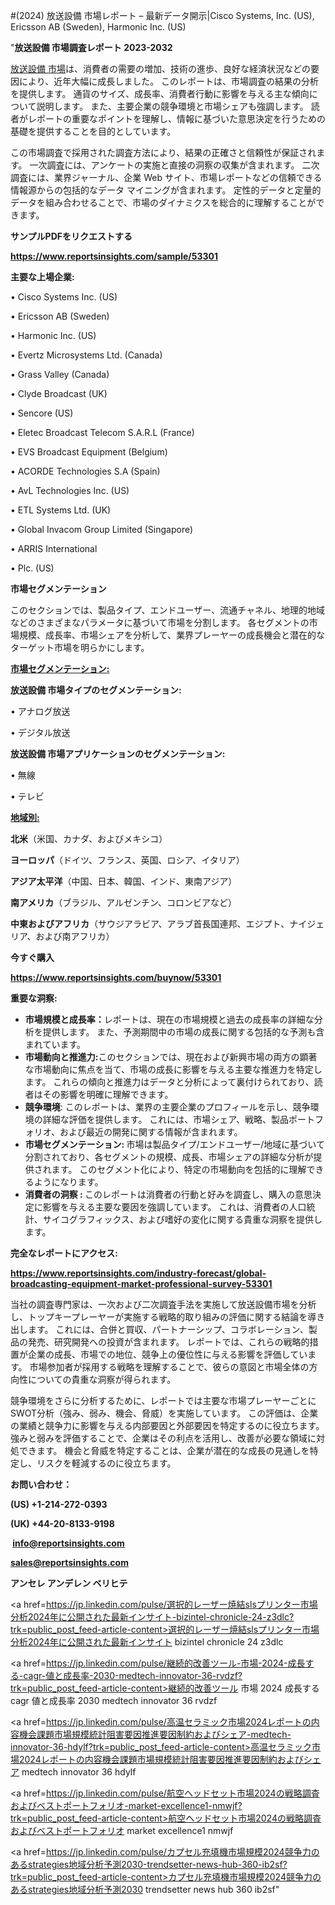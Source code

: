 #(2024) 放送設備 市場レポート – 最新データ開示|Cisco Systems,  Inc. (US), Ericsson AB (Sweden), Harmonic Inc. (US)

"<strong>放送設備 市場調査レポート 2023-2032</strong>

<a href=https://www.reportsinsights.com/sample/53301>放送設備 市場</a>は、消費者の需要の増加、技術の進歩、良好な経済状況などの要因により、近年大幅に成長しました。 このレポートは、市場調査の結果の分析を提供します。 通貨のサイズ、成長率、消費者行動に影響を与える主な傾向について説明します。 また、主要企業の競争環境と市場シェアも強調します。 読者がレポートの重要なポイントを理解し、情報に基づいた意思決定を行うための基礎を提供することを目的としています。

この市場調査で採用された調査方法により、結果の正確さと信頼性が保証されます。 一次調査には、アンケートの実施と直接の洞察の収集が含まれます。 二次調査には、業界ジャーナル、企業 Web サイト、市場レポートなどの信頼できる情報源からの包括的なデータ マイニングが含まれます。 定性的データと定量的データを組み合わせることで、市場のダイナミクスを総合的に理解することができます。

<strong><b>サンプルPDFをリクエストする</b></strong>

<a href=https://www.reportsinsights.com/sample/53301><strong><u>https://www.reportsinsights.com/sample/53301</u></strong></a>

<strong>主要な上場企業:</strong>

• Cisco Systems  Inc. (US)

• Ericsson AB (Sweden)

• Harmonic Inc. (US)

• Evertz Microsystems  Ltd. (Canada)

• Grass Valley (Canada)

• Clyde Broadcast (UK)

• Sencore (US)

• Eletec Broadcast Telecom S.A.R.L (France)

• EVS Broadcast Equipment (Belgium)

• ACORDE Technologies S.A (Spain)

• AvL Technologies  Inc. (US)

• ETL Systems Ltd. (UK)

• Global Invacom Group Limited (Singapore)

• ARRIS International

•  Plc. (US)

<strong>市場セグメンテーション</strong>

このセクションでは、製品タイプ、エンドユーザー、流通チャネル、地理的地域などのさまざまなパラメータに基づいて市場を分割します。 各セグメントの市場規模、成長率、市場シェアを分析して、業界プレーヤーの成長機会と潜在的なターゲット市場を明らかにします。

<strong><u>市場セグメンテーション</u></strong><strong><u>:</u></strong>

<strong>放送設備 市場タイプのセグメンテーション:</strong>

• アナログ放送

• デジタル放送

<strong>放送設備 市場アプリケーションのセグメンテーション:</strong>

• 無線

• テレビ

<strong><u>地域別</u></strong><strong><u>:</u></strong>

<strong>北米</strong>（米国、カナダ、およびメキシコ）

<strong>ヨーロッパ</strong>（ドイツ、フランス、英国、ロシア、イタリア）

<strong>アジア太平洋</strong>（中国、日本、韓国、インド、東南アジア）

<strong>南アメリカ</strong>（ブラジル、アルゼンチン、コロンビアなど）

<strong>中東およびアフリカ</strong>（サウジアラビア、アラブ首長国連邦、エジプト、ナイジェリア、および南アフリカ）

<strong>今すぐ購入</strong>

<a href=https://www.reportsinsights.com/buynow/53301><strong><u>https://www.reportsinsights.com/buynow/53301</u></strong></a>

<strong>重要な洞察:</strong>
<ul>
  <li><strong>市場規模と成長率：</strong>レポートは、現在の市場規模と過去の成長率の詳細な分析を提供します。 また、予測期間中の市場の成長に関する包括的な予測も含まれています。</li>
  <li><strong>市場動向と推進力:</strong>このセクションでは、現在および新興市場の両方の顕著な市場動向に焦点を当て、市場の成長に影響を与える主要な推進力を特定します。 これらの傾向と推進力はデータと分析によって裏付けられており、読者はその影響を明確に理解できます。</li>
  <li><strong>競争環境</strong>: このレポートは、業界の主要企業のプロフィールを示し、競争環境の詳細な評価を提供します。 これには、市場シェア、戦略、製品ポートフォリオ、および最近の開発に関する情報が含まれます。</li>
  <li><strong>市場セグメンテーション: </strong>市場は製品タイプ/エンドユーザー/地域に基づいて分割されており、各セグメントの規模、成長、市場シェアの詳細な分析が提供されます。 このセグメント化により、特定の市場動向を包括的に理解できるようになります。</li>
  <li><strong>消費者の洞察 : </strong>このレポートは消費者の行動と好みを調査し、購入の意思決定に影響を与える主要な要因を強調しています。 これは、消費者の人口統計、サイコグラフィックス、および嗜好の変化に関する貴重な洞察を提供します。</li>
</ul>
<strong>完全なレポートにアクセス:</strong>

<a href=https://www.reportsinsights.com/industry-forecast/global-broadcasting-equipment-market-professional-survey-53301><strong><u><b>https://www.reportsinsights.com/industry-forecast/global-broadcasting-equipment-market-professional-survey-53301</b></u></strong></a>

当社の調査専門家は、一次および二次調査手法を実施して放送設備市場を分析し、トップキープレーヤーが実施する戦略的取り組みの評価に関する結論を導き出します。 これには、合併と買収、パートナーシップ、コラボレーション、製品の発売、研究開発への投資が含まれます。 レポートでは、これらの戦略的措置が企業の成長、市場での地位、競争上の優位性に与える影響を評価しています。 市場参加者が採用する戦略を理解することで、彼らの意図と市場全体の方向性についての貴重な洞察が得られます。

競争環境をさらに分析するために、レポートでは主要な市場プレーヤーごとにSWOT分析（強み、弱み、機会、脅威）を実施しています。 この評価は、企業の業績と競争力に影響を与える内部要因と外部要因を特定するのに役立ちます。 強みと弱みを評価することで、企業はその利点を活用し、改善が必要な領域に対処できます。 機会と脅威を特定することは、企業が潜在的な成長の見通しを特定し、リスクを軽減するのに役立ちます。

<strong>お問い合わせ：</strong>

<strong>(US) +1-214-272-0393</strong>

<strong>(UK) +44-20-8133-9198</strong>

<strong> </strong><a href=info@reportsinsights.com><strong><u>info@reportsinsights.com</u></strong></a>

<a href=sales@reportsinsights.com><strong><u>sales@reportsinsights.com</u></strong></a>

<strong>アンセレ アンデレン ベリヒテ</strong>

<a href=https://jp.linkedin.com/pulse/選択的レーザー焼結slsプリンター市場分析2024年に公開された最新インサイト-bizintel-chronicle-24-z3dlc?trk=public_post_feed-article-content>選択的レーザー焼結slsプリンター市場分析2024年に公開された最新インサイト bizintel chronicle 24 z3dlc</a>

<a href=https://jp.linkedin.com/pulse/継続的改善ツール-市場-2024-成長する-cagr-値と成長率-2030-medtech-innovator-36-rvdzf?trk=public_post_feed-article-content>継続的改善ツール 市場 2024 成長する cagr 値と成長率 2030 medtech innovator 36 rvdzf</a>

<a href=https://jp.linkedin.com/pulse/高温セラミック市場2024レポートの内容機会課題市場規模統計阻害要因推進要因制約およびシェア-medtech-innovator-36-hdylf?trk=public_post_feed-article-content>高温セラミック市場2024レポートの内容機会課題市場規模統計阻害要因推進要因制約およびシェア medtech innovator 36 hdylf</a>

<a href=https://jp.linkedin.com/pulse/航空ヘッドセット市場2024の戦略調査およびベストポートフォリオ-market-excellence1-nmwjf?trk=public_post_feed-article-content>航空ヘッドセット市場2024の戦略調査およびベストポートフォリオ market excellence1 nmwjf</a>

<a href=https://jp.linkedin.com/pulse/カプセル充填機市場規模2024競争力のあるstrategies地域分析予測2030-trendsetter-news-hub-360-ib2sf?trk=public_post_feed-article-content>カプセル充填機市場規模2024競争力のあるstrategies地域分析予測2030 trendsetter news hub 360 ib2sf</a>"
